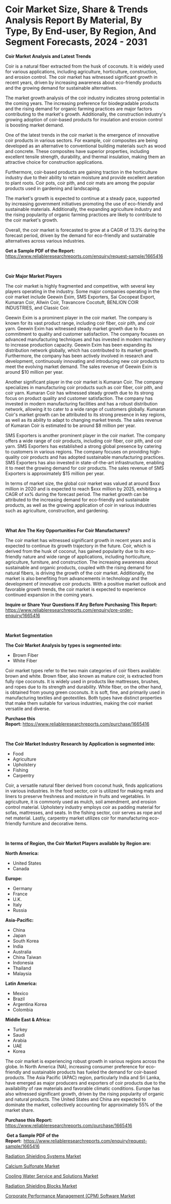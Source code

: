 <p><h1>Coir Market Size, Share & Trends Analysis Report By Material, By Type, By End-user, By Region, And Segment Forecasts, 2024 - 2031</h1></p><p><strong>Coir Market Analysis and Latest Trends</strong></p>
<p><p>Coir is a natural fiber extracted from the husk of coconuts. It is widely used for various applications, including agriculture, horticulture, construction, and erosion control. The coir market has witnessed significant growth in recent years, driven by increasing awareness about eco-friendly products and the growing demand for sustainable alternatives.</p><p>The market growth analysis of the coir industry indicates strong potential in the coming years. The increasing preference for biodegradable products and the rising demand for organic farming practices are major factors contributing to the market's growth. Additionally, the construction industry's growing adoption of coir-based products for insulation and erosion control is boosting market demand.</p><p>One of the latest trends in the coir market is the emergence of innovative coir products in various sectors. For example, coir composites are being developed as an alternative to conventional building materials such as wood and concrete. These composites have superior properties, including excellent tensile strength, durability, and thermal insulation, making them an attractive choice for construction applications.</p><p>Furthermore, coir-based products are gaining traction in the horticulture industry due to their ability to retain moisture and provide excellent aeration to plant roots. Coir pots, coir pith, and coir mats are among the popular products used in gardening and landscaping.</p><p>The market's growth is expected to continue at a steady pace, supported by increasing government initiatives promoting the use of eco-friendly and sustainable materials. Additionally, the expanding agriculture industry and the rising popularity of organic farming practices are likely to contribute to the coir market's growth.</p><p>Overall, the coir market is forecasted to grow at a CAGR of 13.3% during the forecast period, driven by the demand for eco-friendly and sustainable alternatives across various industries.</p></p>
<p><strong>Get a Sample PDF of the Report:&nbsp;</strong> <a href="https://www.reliableresearchreports.com/enquiry/request-sample/1665416">https://www.reliableresearchreports.com/enquiry/request-sample/1665416</a></p>
<p>&nbsp;</p>
<p><strong>Coir Major Market Players</strong></p>
<p><p>The coir market is highly fragmented and competitive, with several key players operating in the industry. Some major companies operating in the coir market include Geewin Exim, SMS Exporters, Sai Cocopeat Export, Kumaran Coir, Allwin Coir, Travancore Cocotuft, BENLION COIR INDUSTRIES, and Classic Coir.</p><p>Geewin Exim is a prominent player in the coir market. The company is known for its vast product range, including coir fiber, coir pith, and coir yarn. Geewin Exim has witnessed steady market growth due to its commitment to quality and customer satisfaction. The company focuses on advanced manufacturing techniques and has invested in modern machinery to increase production capacity. Geewin Exim has been expanding its distribution network globally, which has contributed to its market growth. Furthermore, the company has been actively involved in research and development, continuously innovating and introducing new coir products to meet the evolving market demand. The sales revenue of Geewin Exim is around $10 million per year.</p><p>Another significant player in the coir market is Kumaran Coir. The company specializes in manufacturing coir products such as coir fiber, coir pith, and coir yarn. Kumaran Coir has witnessed steady growth due to its strong focus on product quality and customer satisfaction. The company has invested in modern manufacturing facilities and has a robust distribution network, allowing it to cater to a wide range of customers globally. Kumaran Coir's market growth can be attributed to its strong presence in key regions, as well as its ability to adapt to changing market trends. The sales revenue of Kumaran Coir is estimated to be around $8 million per year.</p><p>SMS Exporters is another prominent player in the coir market. The company offers a wide range of coir products, including coir fiber, coir pith, and coir yarn. SMS Exporters has established a strong global presence by catering to customers in various regions. The company focuses on providing high-quality coir products and has adopted sustainable manufacturing practices. SMS Exporters has also invested in state-of-the-art infrastructure, enabling it to meet the growing demand for coir products. The sales revenue of SMS Exporters is approximately $15 million per year.</p><p>In terms of market size, the global coir market was valued at around $xxx million in 2020 and is expected to reach $xxx million by 2025, exhibiting a CAGR of xx% during the forecast period. The market growth can be attributed to the increasing demand for eco-friendly and sustainable products, as well as the growing application of coir in various industries such as agriculture, construction, and gardening.</p></p>
<p>&nbsp;</p>
<p><strong>What Are The Key Opportunities For Coir Manufacturers?</strong></p>
<p><p>The coir market has witnessed significant growth in recent years and is expected to continue its growth trajectory in the future. Coir, which is derived from the husk of coconut, has gained popularity due to its eco-friendly nature and wide range of applications, including horticulture, agriculture, furniture, and construction. The increasing awareness about sustainable and organic products, coupled with the rising demand for natural fibers, is driving the growth of the coir market. Additionally, the market is also benefiting from advancements in technology and the development of innovative coir products. With a positive market outlook and favorable growth trends, the coir market is expected to experience continued expansion in the coming years.</p></p>
<p><strong>Inquire or Share Your Questions If Any Before Purchasing This Report:</strong> <a href="https://www.reliableresearchreports.com/enquiry/pre-order-enquiry/1665416">https://www.reliableresearchreports.com/enquiry/pre-order-enquiry/1665416</a></p>
<p>&nbsp;</p>
<p><strong>Market Segmentation</strong></p>
<p><strong>The Coir Market Analysis by types is segmented into:</strong></p>
<p><ul><li>Brown Fiber</li><li>White Fiber</li></ul></p>
<p><p>Coir market types refer to the two main categories of coir fibers available: brown and white. Brown fiber, also known as mature coir, is extracted from fully ripe coconuts. It is widely used in products like mattresses, brushes, and ropes due to its strength and durability. White fiber, on the other hand, is obtained from young green coconuts. It is soft, fine, and primarily used in manufacturing textiles and geotextiles. Both types have distinct properties that make them suitable for various industries, making the coir market versatile and diverse.</p></p>
<p><strong>Purchase this Report:&nbsp;</strong><a href="https://www.reliableresearchreports.com/purchase/1665416">https://www.reliableresearchreports.com/purchase/1665416</a></p>
<p>&nbsp;</p>
<p><strong>The Coir Market Industry Research by Application is segmented into:</strong></p>
<p><ul><li>Food</li><li>Agriculture</li><li>Upholstery</li><li>Fishing</li><li>Carpentry</li></ul></p>
<p><p>Coir, a versatile natural fiber derived from coconut husk, finds applications in various industries. In the food sector, coir is utilized for making mats and liners to preserve freshness and moisture in fruits and vegetables. In agriculture, it is commonly used as mulch, soil amendment, and erosion control material. Upholstery industry employs coir as padding material for sofas, mattresses, and seats. In the fishing sector, coir serves as rope and net material. Lastly, carpentry market utilizes coir for manufacturing eco-friendly furniture and decorative items.</p></p>
<p>&nbsp;</p>
<p><strong>In terms of Region, the Coir Market Players available by Region are:</strong></p>
<p>
    <p> <strong> North America: </strong>
        <ul>
            <li>United States</li>
            <li>Canada</li>
        </ul>
        </p> 
    <p> <strong> Europe: </strong>
        <ul>
            <li>Germany</li>
            <li>France</li>
            <li>U.K.</li>
            <li>Italy</li>
            <li>Russia</li>
        </ul>
        </p> 
    <p> <strong> Asia-Pacific: </strong>
        <ul>
            <li>China</li>
            <li>Japan</li>
            <li>South Korea</li>
            <li>India</li>
            <li>Australia</li>
            <li>China Taiwan</li>
            <li>Indonesia</li>
            <li>Thailand</li>
            <li>Malaysia</li>
        </ul>
        </p> 
    <p> <strong> Latin America: </strong>
        <ul>
            <li>Mexico</li>
            <li>Brazil</li>
            <li>Argentina Korea</li>
            <li>Colombia</li>
        </ul>
        </p> 
    <p> <strong> Middle East & Africa: </strong>
        <ul>
            <li>Turkey</li>
            <li>Saudi</li>
            <li>Arabia</li>
            <li>UAE</li>
            <li>Korea</li>
        </ul>
    </p>
    </p>
<p><p>The coir market is experiencing robust growth in various regions across the globe. In North America (NA), increasing consumer preference for eco-friendly and sustainable products has fueled the demand for coir-based products. The Asia Pacific (APAC) region, particularly India and Sri Lanka, have emerged as major producers and exporters of coir products due to the availability of raw materials and favorable climatic conditions. Europe has also witnessed significant growth, driven by the rising popularity of organic and natural products. The United States and China are expected to dominate the market, collectively accounting for approximately 55% of the market share.</p></p>
<p><strong>Purchase this Report: </strong><a href="https://www.reliableresearchreports.com/purchase/1665416">https://www.reliableresearchreports.com/purchase/1665416</a></p>
<p>&nbsp;<strong>Get a Sample PDF of the Report:&nbsp;&nbsp;</strong><a href="https://www.reliableresearchreports.com/enquiry/request-sample/1665416">https://www.reliableresearchreports.com/enquiry/request-sample/1665416</a></p>
<p><strong></strong></p>
<p><p><a href="https://medium.com/p/b24b2a59df0d/edit">Radiation Shielding Systems Market</a></p><p><a href="https://medium.com/p/60dcbbd283f1/edit">Calcium Sulfonate Market</a></p><p><a href="https://github.com/prosalinda88/Market-Research-Report-List-2/blob/main/cooling-water-service-and-solutions-market.md">Cooling Water Service and Solutions Market</a></p><p><a href="https://medium.com/p/7bb9d87dd071/edit">Radiation Shielding Blocks Market</a></p><p><a href="https://github.com/jonneygiverf/Market-Research-Report-List-2/blob/main/corporate-performance-management-cpm-software-market.md">Corporate Performance Management (CPM) Software Market</a></p></p>
